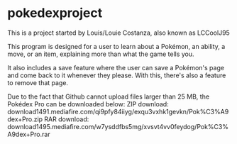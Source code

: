 # pokedexproject

This is a project started by Louis/Louie Costanza, also known as LCCoolJ95

This program is designed for a user to learn about a Pokémon, an ability, a move, or an item, explaining more than what the game tells you.

It also includes a save feature where the user can save a Pokémon's page and come back to it whenever they please. With this, there's also a feature to remove that page.

Due to the fact that Github cannot upload files larger than 25 MB, the Pokédex Pro can be downloaded below:
ZIP download: download1491.mediafire.com/qi9pfy84iiyg/exqu3vxhk1gevkn/Pok%C3%A9dex+Pro.zip
RAR download: download1495.mediafire.com/w7ysddfbs5mg/xvsvt4vv0feydog/Pok%C3%A9dex+Pro.rar
